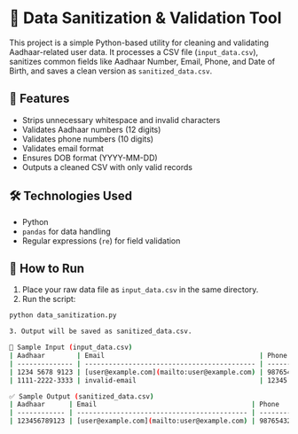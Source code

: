 # 🧹 Data Sanitization & Validation Tool

This project is a simple Python-based utility for cleaning and validating Aadhaar-related user data. It processes a CSV file (`input_data.csv`), sanitizes common fields like Aadhaar Number, Email, Phone, and Date of Birth, and saves a clean version as `sanitized_data.csv`.

## 🚀 Features

- Strips unnecessary whitespace and invalid characters
- Validates Aadhaar numbers (12 digits)
- Validates phone numbers (10 digits)
- Validates email format
- Ensures DOB format (YYYY-MM-DD)
- Outputs a cleaned CSV with only valid records

## 🛠️ Technologies Used

- Python
- `pandas` for data handling
- Regular expressions (`re`) for field validation

## 📂 How to Run

1. Place your raw data file as `input_data.csv` in the same directory.
2. Run the script:

```bash
python data_sanitization.py

3. Output will be saved as sanitized_data.csv.

📄 Sample Input (input_data.csv)
| Aadhaar        | Email                                       | Phone      | DOB        |
| -------------- | ------------------------------------------- | ---------- | ---------- |
| 1234 5678 9123 | [user@example.com](mailto:user@example.com) | 9876543210 | 2000-01-01 |
| 1111-2222-3333 | invalid-email                               | 12345      | 01/01/2000 |

✅ Sample Output (sanitized_data.csv)
| Aadhaar      | Email                                       | Phone      | DOB        |
| ------------ | ------------------------------------------- | ---------- | ---------- |
| 123456789123 | [user@example.com](mailto:user@example.com) | 9876543210 | 2000-01-01 |


